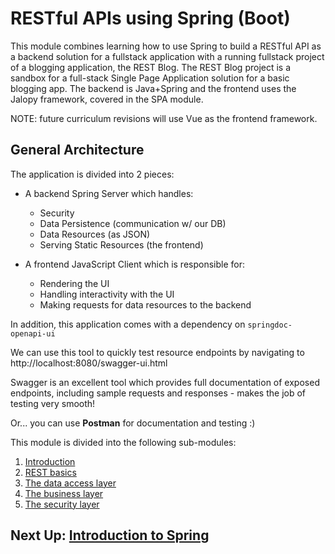 # RESTful APIs using Spring (Boot)

This module combines learning how to use Spring to build a RESTful API as a backend solution for a fullstack application with a running fullstack project of a blogging application, the REST Blog. The REST Blog project is a sandbox for a full-stack Single Page Application solution for a basic blogging app. The backend is Java+Spring and the frontend uses the Jalopy framework, covered in the SPA module. 

NOTE: future curriculum revisions will use Vue as the frontend framework.

## General Architecture

The application is divided into 2 pieces:

- A backend Spring Server which handles:
    - Security
  - Data Persistence (communication w/ our DB)
  - Data Resources (as JSON)
  - Serving Static Resources (the frontend)
    
- A frontend JavaScript Client which is responsible for:
    - Rendering the UI
    - Handling interactivity with the UI
    - Making requests for data resources to the backend
    
In addition, this application comes with a dependency on ```springdoc-openapi-ui```

We can use this tool to quickly test resource endpoints by navigating to http://localhost:8080/swagger-ui.html

Swagger is an excellent tool which provides full documentation of exposed endpoints, including sample requests and responses - makes the job of testing very smooth! 

Or... you can use **Postman** for documentation and testing :)

This module is divided into the following sub-modules:

1. [Introduction](./i-intro/1-overview.md)
2. [REST basics](./ii-rest-and-relationships/5-rest.md)
3. [The data access layer](./iii-data-persistence/12-data-persistence.md)
4. [The business layer](./iv-business-layer/1-overview.md)
5. [The security layer](./v-security/1-overview.md)

## Next Up: [Introduction to Spring](./i-intro/1-overview.md)
